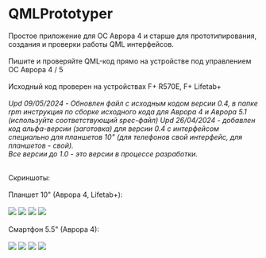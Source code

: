 # QMLPrototyper

Простое приложение для ОС Аврора 4 и старше для прототипирования, создания и проверки работы QML интерфейсов.
<br><br>
Пишите и проверяйте QML-код прямо на устройстве под управлением ОС Аврора 4 / 5
<br><br>
Исходный код проверен на устройствах F+ R570E, F+ Lifetab+
<br><br>
<i>Upd 09/05/2024 - Обновлен файл с исходным кодом версии 0.4, в папке rpm инструкция по сборке исходного кода для Аврора 4 и Аврора 5.1 (используйте соответствующий spec-файл)</i>
<i>Upd 26/04/2024 - добавлен код альфа-версии (заготовка) для версии 0.4 с интерфейсом специально для планшетов 10" (для телефонов свой интерфейс, для планшетов - свой).<br>
Все версии до 1.0 - это версии в процессе разработки.
</i>
<br><br>

Скриншоты:<br><br>
Планшет 10" (Аврора 4, Lifetab+):<br><br>
<img src="https://github.com/mastercond-comp/QMLPrototyper/blob/main/lifetab-v4-1.png?raw=true">
<img src="https://github.com/mastercond-comp/QMLPrototyper/blob/main/lifetab-v4-2.png?raw=true">
<img src="https://github.com/mastercond-comp/QMLPrototyper/blob/main/lifetab-v4-3.png?raw=true">
<img src="https://github.com/mastercond-comp/QMLPrototyper/blob/main/lifetab-v4-4.png?raw=true">
<br><br>
Смартфон 5.5" (Аврора 4):<br><br>
<img src="https://github.com/mastercond-comp/QMLPrototyper/blob/main/r570e-v4-1.png?raw=true">
<img src="https://github.com/mastercond-comp/QMLPrototyper/blob/main/r570e-v4-2.png?raw=true">
<img src="https://github.com/mastercond-comp/QMLPrototyper/blob/main/r570e-v4-3.png?raw=true">
<img src="https://github.com/mastercond-comp/QMLPrototyper/blob/main/r570e-v4-4.png?raw=true">
<br><br>
